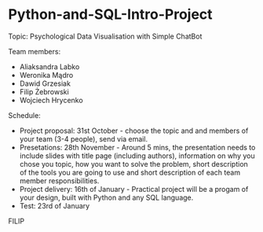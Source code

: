 # Python-and-SQL-Intro-Project

Topic: Psychological Data Visualisation with Simple ChatBot

Team members:
- Aliaksandra Labko
- Weronika Mądro
- Dawid Grzesiak
- Filip Żebrowski
- Wojciech Hrycenko

Schedule:
- Project proposal: 31st October - choose the topic and and members of your team (3-4 people), send via email.
- Presetations: 28th November - Around 5 mins, the presentation needs to include slides with title page (including authors), information on why you chose you topic, how you want to solve the problem, short description of the tools you are going to use and short description of each team member responsibilities.
- Project delivery: 16th of January - Practical project will be a progam of your design, built with Python and any SQL language.
- Test: 23rd of January


FILIP 